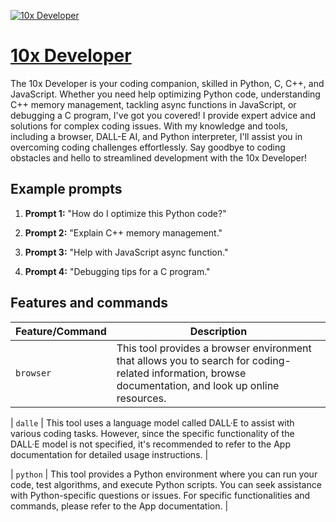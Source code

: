 [![10x Developer](https://files.oaiusercontent.com/file-INMfYSyQpxk3MbJohMBg24V7?se=2123-10-18T20%3A46%3A04Z&sp=r&sv=2021-08-06&sr=b&rscc=max-age%3D31536000%2C%20immutable&rscd=attachment%3B%20filename%3D3da5134a-e351-4c15-aa46-3fca8a81fdae.webp&sig=IThiv5Fo9QwtKTPc8V/iOWKfbPyHqGMp2fu24j/SNO8%3D)](https://chat.openai.com/g/g-I3r9uc9pX-10x-developer)

# [10x Developer](https://chat.openai.com/g/g-I3r9uc9pX-10x-developer)

The 10x Developer is your coding companion, skilled in Python, C, C++, and JavaScript. Whether you need help optimizing Python code, understanding C++ memory management, tackling async functions in JavaScript, or debugging a C program, I've got you covered! I provide expert advice and solutions for complex coding issues. With my knowledge and tools, including a browser, DALL-E AI, and Python interpreter, I'll assist you in overcoming coding challenges effortlessly. Say goodbye to coding obstacles and hello to streamlined development with the 10x Developer!

## Example prompts

1. **Prompt 1:** "How do I optimize this Python code?"

2. **Prompt 2:** "Explain C++ memory management."

3. **Prompt 3:** "Help with JavaScript async function."

4. **Prompt 4:** "Debugging tips for a C program."


## Features and commands

| Feature/Command | Description |
| --- | --- |
| `browser` | This tool provides a browser environment that allows you to search for coding-related information, browse documentation, and look up online resources. |

| `dalle` | This tool uses a language model called DALL·E to assist with various coding tasks. However, since the specific functionality of the DALL·E model is not specified, it's recommended to refer to the App documentation for detailed usage instructions. |

| `python` | This tool provides a Python environment where you can run your code, test algorithms, and execute Python scripts. You can seek assistance with Python-specific questions or issues. For specific functionalities and commands, please refer to the App documentation. |